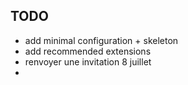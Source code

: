 ## TODO

- add minimal configuration + skeleton
- add recommended extensions
- renvoyer une invitation 8 juillet
-
